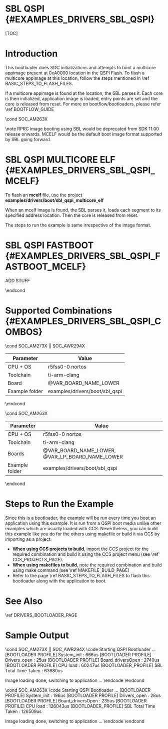 # SBL QSPI {#EXAMPLES_DRIVERS_SBL_QSPI}

[TOC]

# Introduction

This bootloader does SOC initializations and attempts to boot a multicore appimage present at 0xA0000 location in the QSPI Flash. To flash a multicore appimage at this location, follow the steps mentioned in \ref BASIC_STEPS_TO_FLASH_FILES.

If a multicore appimage is found at the location, the SBL parses it. Each core is then initialized, application image is loaded, entry points are set and the core is released from reset. For more on bootflow/bootloaders, please refer \ref BOOTFLOW_GUIDE

\cond SOC_AM263X

\note RPRC image booting using SBL would be deprecated from SDK 11.00 release onwards. MCELF would be the default boot image format supported by SBL going forward.

# SBL QSPI MULTICORE ELF {#EXAMPLES_DRIVERS_SBL_QSPI_MCELF}

To flash an **mcelf** file, use the project **examples/drivers/boot/sbl_qspi_multicore_elf**

When an mcelf image is found, the SBL parses it, loads each segment to its specified address location. Then the core is released from reset.

The steps to run the example is same irrespective of the image format.

# SBL QSPI FASTBOOT {#EXAMPLES_DRIVERS_SBL_QSPI_FASTBOOT_MCELF}

ADD STUFF

\endcond

# Supported Combinations {#EXAMPLES_DRIVERS_SBL_QSPI_COMBOS}

\cond SOC_AM273X || SOC_AWR294X

 Parameter      | Value
 ---------------|-----------
 CPU + OS       | r5fss0-0 nortos
 Toolchain      | ti-arm-clang
 Board          | @VAR_BOARD_NAME_LOWER
 Example folder | examples/drivers/boot/sbl_qspi

\endcond

\cond SOC_AM263X

 Parameter      | Value
 ---------------|-----------
 CPU + OS       | r5fss0-0 nortos
 Toolchain      | ti-arm-clang
 Boards         | @VAR_BOARD_NAME_LOWER, @VAR_LP_BOARD_NAME_LOWER
 Example folder | examples/drivers/boot/sbl_qspi

\endcond

# Steps to Run the Example

Since this is a bootloader, the example will be run every time you boot an application using this example. It is run from a QSPI boot media  unlike other examples which are usually loaded with CCS. Nevertheless, you can build this example like you do for the others using makefile or build it via CCS by importing as a project.

- **When using CCS projects to build**, import the CCS project for the required combination
  and build it using the CCS project menu (see \ref CCS_PROJECTS_PAGE).
- **When using makefiles to build**, note the required combination and build using
  make command (see \ref MAKEFILE_BUILD_PAGE)
- Refer to the page \ref BASIC_STEPS_TO_FLASH_FILES to flash this bootloader along with the application to boot.

# See Also

\ref DRIVERS_BOOTLOADER_PAGE

# Sample Output

\cond SOC_AM273X || SOC_AWR294X
\code
Starting QSPI Bootloader ...
[BOOTLOADER PROFILE] System_init                      :        666us
[BOOTLOADER PROFILE] Drivers_open                     :         25us
[BOOTLOADER PROFILE] Board_driversOpen                :       2740us
[BOOTLOADER PROFILE] CPU load                         :      60247us
[BOOTLOADER_PROFILE] SBL Total Time Taken             :      63680us

Image loading done, switching to application ...
\endcode
\endcond

\cond SOC_AM263X
\code
Starting QSPI Bootloader ...
[BOOTLOADER PROFILE] System_init : 196us
[BOOTLOADER PROFILE] Drivers_open : 28us
[BOOTLOADER PROFILE] Board_driversOpen : 235us
[BOOTLOADER PROFILE] CPU load : 126043us
[BOOTLOADER_PROFILE] SBL Total Time Taken : 126509us

Image loading done, switching to application ...
\endcode
\endcond

